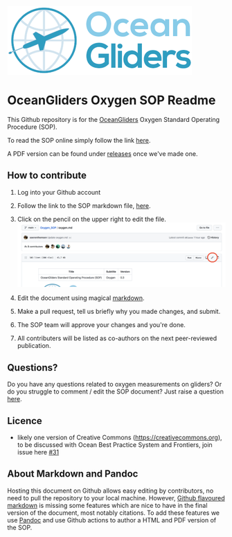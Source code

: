 ![oceangliders](images/logo-ocean-gliders.png)

# OceanGliders Oxygen SOP Readme

This Github repository is for the [OceanGliders](https://www.oceangliders.org) Oxygen Standard Operating Procedure (SOP).

To read the SOP online simply follow the link [here](oxygen.md).

A PDF version can be found under [releases](https://github.com/OceanGlidersCommunity/Oxygen_SOP/releases) once we've made one.

## How to contribute

1. Log into your Github account
2. Follow the link to the SOP markdown file, [here](oxygen.md).
3. Click on the pencil on the upper right to edit the file.
![oceangliders](images/edit_markdown_file.png)

5. Edit the document using magical [markdown](https://guides.github.com/features/mastering-markdown/).
6. Make a pull request, tell us briefly why you made changes, and submit.
7. The SOP team will approve your changes and you're done.
8. All contributers will be listed as co-authors on the next peer-reviewed publication.

## Questions?
Do you have any questions related to oxygen measurements on gliders?
Or do you struggle to comment / edit the SOP document? 
Just raise a question [here](https://github.com/OceanGlidersCommunity/Oxygen_SOP/discussions).

## Licence

- likely one version of Creative Commons (https://creativecommons.org), to be discussed with Ocean Best Practice System and Frontiers, join issue here [#31](https://github.com/OceanGlidersCommunity/Oxygen_SOP/issues/31)

## About Markdown and Pandoc

Hosting this document on Github allows easy editing by contributors, no need to pull the repository to your local machine.
However, [Github flavoured markdown](https://github.github.com/gfm/) is missing some features which are nice to have in the final version of the document, most notably citations.
To add these features we use [Pandoc](https://pandoc.org/) and use Github actions to author a HTML and PDF version of the SOP.
